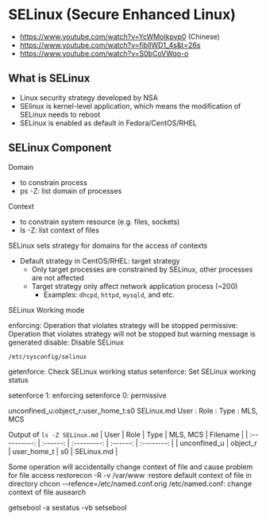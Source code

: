 # SELinux (Secure Enhanced Linux)
- https://www.youtube.com/watch?v=YcWMoIkpyp0 (Chinese)
- https://www.youtube.com/watch?v=fibllWD1_4s&t=26s
- https://www.youtube.com/watch?v=S0bCoVWqo-o

## What is SELinux
- Linux security strategy developed by NSA
- SElinux is kernel-level application, which means the modification of SELinux needs to reboot
- SELinux is enabled as default in Fedora/CentOS/RHEL


## SELinux Component

Domain
- to constrain process
- ps -Z: list domain of processes

Context
- to constrain system resource (e.g. files, sockets)
- ls -Z: list context of files

SELinux sets strategy for domains for the access of contexts
- Default strategy in CentOS/RHEL: target strategy
    - Only target processes are constrained by SELinux, other processes are not affected
    - Target strategy only affect network application process (~200)
        - Examples: `dhcpd`, `httpd`, `mysqld`, and etc.

SELinux Working mode

enforcing: Operation that violates strategy will be stopped
permissive: Operation that violates strategy will not be stopped but warning message is generated
disable: Disable SELinux

`/etc/sysconfig/selinux`

getenforce: Check SELinux working status
setenforce: Set SELinux working status

setenforce 1: enforcing
setenforce 0: permissive

unconfined_u:object_r:user_home_t:s0          SELinux.md
    User    :  Role  :   Type    : MLS, MCS



Output of `ls -Z SELinux.md`
| User         | Role     | Type        | MLS, MCS | Filename   |
| :----------: | :------: | :---------: | :------: | :--------: |
| unconfined_u | object_r | user_home_t | s0       | SELinux.md |


Some operation will accidentally change context of file and cause problem for file access
restorecon -R -v /var/www :restore default context of file in directory
chcon --refence=/etc/named.conf.orig /etc/named.conf: change context of file
ausearch

getsebool -a
sestatus -vb
setsebool
